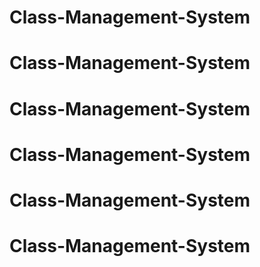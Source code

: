 # Class-Management-System
# Class-Management-System
# Class-Management-System
# Class-Management-System
# Class-Management-System
# Class-Management-System
